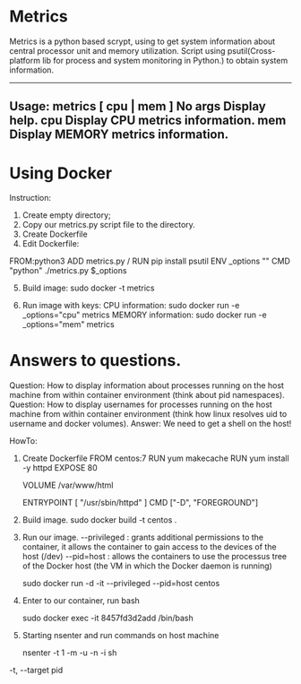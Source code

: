 # Metrics
Metrics is a python based scrypt, using to get system information about central processor unit and memory utilization. 
Script using psutil(Cross-platform lib for process and system monitoring in Python.) to obtain system information.  

--------------------------------------------------------
   Usage: metrics [ cpu | mem ]
   No args         Display help.
   cpu             Display CPU metrics information.
   mem             Display MEMORY metrics information.
--------------------------------------------------------

# Using Docker
Instruction:
1) Create empty directory;
2) Copy our metrics.py script file to the directory.
3) Create Dockerfile
4) Edit Dockerfile:

 FROM:python3
 ADD metrics.py /
 RUN pip install psutil
 ENV _options ""
 CMD "python" ./metrics.py $_options

5) Build image:
	sudo docker -t metrics

6) Run image with keys:
	CPU information: 	sudo docker run -e _options="cpu" metrics
	MEMORY information: sudo docker run -e _options="mem" metrics

# Answers to questions. 
Question: How to display information about processes running on the host machine from within container environment (think about pid namespaces).
Question: How to display usernames for processes running on the host machine from within container environment (think how linux resolves uid to username and docker volumes). 
Answer: We need to get a shell on the host!

HowTo:

1) Create Dockerfile
	FROM centos:7
	RUN yum makecache
	RUN yum install -y httpd
	EXPOSE 80

	VOLUME /var/www/html

	ENTRYPOINT [ "/usr/sbin/httpd" ]
	CMD ["-D", "FOREGROUND"]

2) Build image.
	sudo docker build -t centos .

3) Run our image. 
--privileged : grants additional permissions to the container, it allows the container to gain access to the devices of the host (/dev)
--pid=host : allows the containers to use the processus tree of the Docker host (the VM in which the Docker daemon is running)

	sudo docker run -d -it --privileged --pid=host centos

4) Enter to our container, run bash
	
	sudo docker exec -it 8457fd3d2add /bin/bash

5) Starting nsenter and run commands on host machine

	nsenter -t 1 -m -u -n -i sh

-t, --target pid
	




